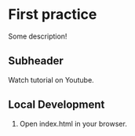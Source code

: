 # First practice

Some description!

## Subheader

Watch tutorial on Youtube.

## Local Development

1. Open index.html in your browser.
